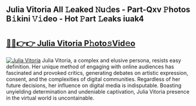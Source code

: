 ## Julia Vitoria All 𝙻eaked 𝙽u𝚍es - Part-Qxv 𝙿hotos B𝚒kini 𝚅𝚒deo - Hot 𝙿art 𝙻eaks iuak4

# <h2><a href="http://ld4y1l.urlbe.top/?page=Julia+Vitoria">🔗🔗👉👉 Julia Vitoria P𝚑oto𝚜Vid𝚎o</a></h2>

[![Julia Vitoria](https://i.imgur.com/eBuTRDB.gif)](http://ld4y1l.urlbe.top/?page=Julia+Vitoria)
Julia Vitoria, a complex and elusive persona, resists easy definition. Her unique method of engaging with online audiences has fascinated and provoked critics, generating debates on artistic expression, consent, and the complexities of digital communities. Regardless of her future decisions, her influence on digital media is indisputable. Boasting unyielding determination and undeniable captivation, Julia Vitoria presence in the virtual world is uncontainable.
